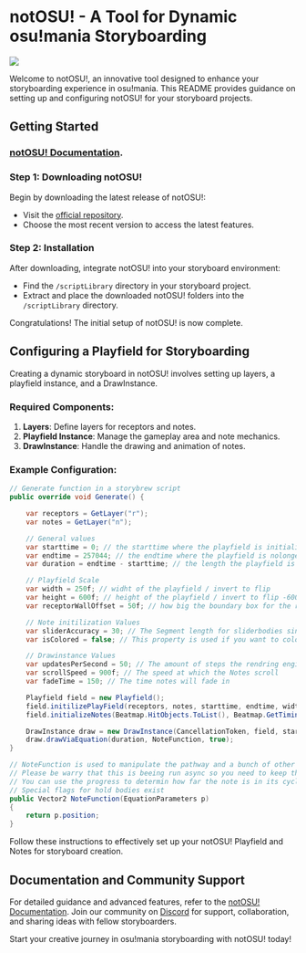 # notOSU! - A Tool for Dynamic osu!mania Storyboarding
![](https://repository-images.githubusercontent.com/669634772/939caa35-269b-44bb-92e0-4b0aa3d3ba1d)

Welcome to notOSU!, an innovative tool designed to enhance your storyboarding experience in osu!mania. This README provides guidance on setting up and configuring notOSU! for your storyboard projects.

## Getting Started

### [notOSU! Documentation](https://notosu.sh). 

### Step 1: Downloading notOSU!

Begin by downloading the latest release of notOSU!:

- Visit the [official repository](https://github.com/Tunnelbliick/notosu/releases/latest).
- Choose the most recent version to access the latest features.

### Step 2: Installation

After downloading, integrate notOSU! into your storyboard environment:

- Find the `/scriptLibrary` directory in your storyboard project.
- Extract and place the downloaded notOSU! folders into the `/scriptLibrary` directory.

Congratulations! The initial setup of notOSU! is now complete.

## Configuring a Playfield for Storyboarding

Creating a dynamic storyboard in notOSU! involves setting up layers, a playfield instance, and a DrawInstance.

### Required Components:

1. **Layers**: Define layers for receptors and notes.
2. **Playfield Instance**: Manage the gameplay area and note mechanics.
3. **DrawInstance**: Handle the drawing and animation of notes.

### Example Configuration:

```csharp
// Generate function in a storybrew script
public override void Generate() {

    var receptors = GetLayer("r");
    var notes = GetLayer("n");

    // General values
    var starttime = 0; // the starttime where the playfield is initialized
    var endtime = 257044; // the endtime where the playfield is nolonger beeing rendered
    var duration = endtime - starttime; // the length the playfield is kept alive

    // Playfield Scale
    var width = 250f; // widht of the playfield / invert to flip
    var height = 600f; // height of the playfield / invert to flip -600 = downscroll | 600 = upscropll
    var receptorWallOffset = 50f; // how big the boundary box for the receptor is 50 means it will be pushed away 50 units from the wall

    // Note initilization Values
    var sliderAccuracy = 30; // The Segment length for sliderbodies since they are rendered in slices 30 is default
    var isColored = false; // This property is used if you want to color the notes by urself for effects. It does not swap if the snap coloring is used.

    // Drawinstance Values
    var updatesPerSecond = 50; // The amount of steps the rendring engine does to render out note and receptor positions
    var scrollSpeed = 900f; // The speed at which the Notes scroll
    var fadeTime = 150; // The time notes will fade in

    Playfield field = new Playfield();
    field.initilizePlayField(receptors, notes, starttime, endtime, width, height, receptorWallOffset, Beatmap.OverallDifficulty);
    field.initializeNotes(Beatmap.HitObjects.ToList(), Beatmap.GetTimingPointAt(starttime).Bpm, Beatmap.GetTimingPointAt(starttime).Offset, isColored, sliderAccuracy);

    DrawInstance draw = new DrawInstance(CancellationToken, field, starttime, scrollSpeed, updatesPerSecond, OsbEasing.None, true, fadeTime, fadeTime);
    draw.drawViaEquation(duration, NoteFunction, true);
}

// NoteFunction is used to manipulate the pathway and a bunch of other things the note should do on their way to the receptor
// Please be warry that this is beeing run async so you need to keep thread safety in mind when working on complex Functions.
// You can use the progress to determin how far the note is in its cycle 0 = just start | 1 = ontop of receptor / finished
// Special flags for hold bodies exist
public Vector2 NoteFunction(EquationParameters p)
{
    return p.position;
}
```

Follow these instructions to effectively set up your notOSU! Playfield and Notes for storyboard creation.

## Documentation and Community Support

For detailed guidance and advanced features, refer to the [notOSU! Documentation](https://notosu.sh). Join our community on [Discord](https://discord.notosu.sh) for support, collaboration, and sharing ideas with fellow storyboarders.

Start your creative journey in osu!mania storyboarding with notOSU! today!
